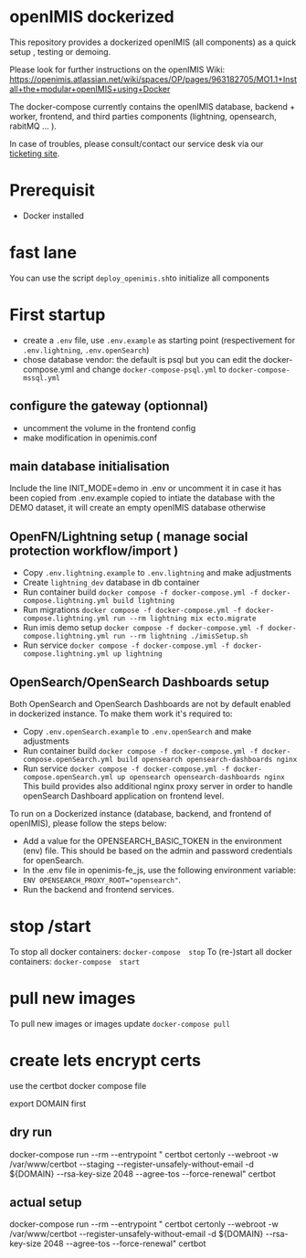 # openIMIS dockerized

 This repository provides a dockerized openIMIS (all components) as a quick setup , testing or demoing.
 

 Please look for further instructions on the openIMIS Wiki: https://openimis.atlassian.net/wiki/spaces/OP/pages/963182705/MO1.1+Install+the+modular+openIMIS+using+Docker

 
 The docker-compose currently contains the openIMIS database, backend + worker, frontend, and third parties components (lightning, opensearch, rabitMQ ... ).
 

In case of troubles, please consult/contact our service desk via our [ticketing site](https://openimis.atlassian.net/servicedesk/customer).

# Prerequisit
- Docker installed


# fast lane

 You can use the script `deploy_openimis.sh`to initialize all components

# First startup

* create a `.env` file, use `.env.example` as starting point (respectivement for `.env.lightning`, `.env.openSearch`)
* chose database vendor: the default is psql but you can edit the docker-compose.yml and change `docker-compose-psql.yml` to  `docker-compose-mssql.yml`


## configure the gateway (optionnal)
  
* uncomment the volume in the frontend config
* make modification in openimis.conf


## main database initialisation

Include the line INIT_MODE=demo in .env or uncomment it in case it has been copied from .env.example copied to intiate the database with the DEMO dataset, it will create an empty openIMIS database otherwise

## OpenFN/Lightning setup ( manage social protection workflow/import )

  * Copy `.env.lightning.example` to `.env.lightning` and make adjustments 
  * Create `lightning_dev` database in db container 
  * Run container build `docker compose -f docker-compose.yml -f docker-compose.lightning.yml build lightning`
  * Run migrations `docker compose -f docker-compose.yml -f docker-compose.lightning.yml run --rm lightning mix ecto.migrate`
  * Run imis demo setup `docker compose -f docker-compose.yml -f docker-compose.lightning.yml run --rm lightning ./imisSetup.sh`
  * Run service `docker compose -f docker-compose.yml -f docker-compose.lightning.yml up lightning`

## OpenSearch/OpenSearch Dashboards setup 
Both OpenSearch and OpenSearch Dashboards are not by default enabled in dockerized instance. To make them work it's required to: 
  * Copy `.env.openSearch.example` to `.env.openSearch` and make adjustments
  * Run container build `docker compose -f docker-compose.yml -f docker-compose.openSearch.yml build opensearch opensearch-dashboards nginx`
  * Run service `docker compose -f docker-compose.yml -f docker-compose.openSearch.yml up opensearch opensearch-dashboards nginx`
This build provides also additional nginx proxy server in order to handle openSearch Dashboard application on frontend level. 

To run on a Dockerized instance (database, backend, and frontend of openIMIS), please follow the steps below:
  * Add a value for the OPENSEARCH_BASIC_TOKEN in the environment (env) file. This should be based on the admin and password credentials for openSearch.
  * In the .env file in openimis-fe_js, use the following environment variable: `ENV OPENSEARCH_PROXY_ROOT="opensearch"`.
  * Run the backend and frontend services.

# stop /start

To stop all docker containers: `docker-compose  stop`
To (re-)start all docker containers: `docker-compose  start` 

# pull new images

To pull new images or images update `docker-compose pull` 


# create lets encrypt certs

use the certbot docker compose file

export DOMAIN first


## dry run 
docker-compose run --rm --entrypoint "  certbot certonly --webroot -w /var/www/certbot  --staging  --register-unsafely-without-email  -d  ${DOMAIN}    --rsa-key-size 2048     --agree-tos     --force-renewal" certbot

## actual setup

docker-compose run --rm --entrypoint "  certbot certonly --webroot -w /var/www/certbot    --register-unsafely-without-email  -d  ${DOMAIN}    --rsa-key-size 2048     --agree-tos     --force-renewal" certbot
